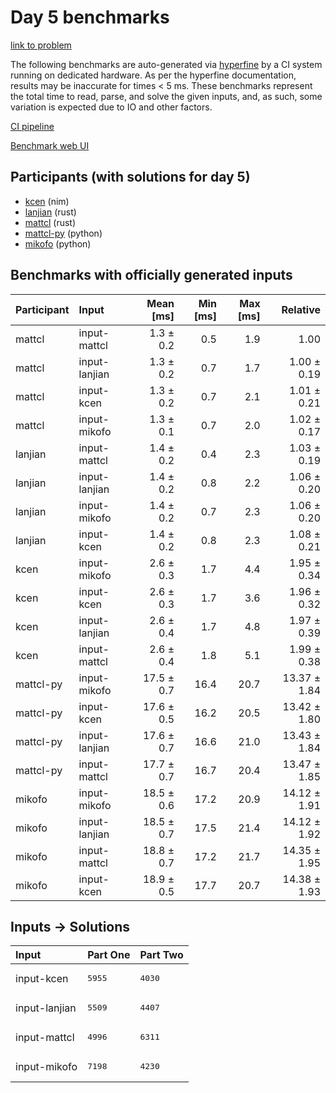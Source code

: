 # Day 5 benchmarks

[link to problem](https://adventofcode.com/2024/day/5)

The following benchmarks are auto-generated via
[hyperfine](https://github.com/sharkdp/hyperfine) by a CI system running on
dedicated hardware. As per the hyperfine documentation, results may be
inaccurate for times < 5 ms. These benchmarks represent the total time to read,
parse, and solve the given inputs, and, as such, some variation is expected due
to IO and other factors.

[CI pipeline](http://ci.papercode.net:8080/teams/main/pipelines/aoc2024)

[Benchmark web UI](https://aoc.ancalagon.black)


## Participants (with solutions for day 5)

- [kcen](https://github.com/kcen/aoc2024) (nim)
- [lanjian](https://github.com/lanjian/aoc-2024) (rust)
- [mattcl](https://github.com/mattcl/aoc2024) (rust)
- [mattcl-py](https://github.com/mattcl/aoc2024-py) (python)
- [mikofo](https://github.com/mikofo/aoc2024) (python)


## Benchmarks with officially generated inputs

| Participant | Input | Mean [ms] | Min [ms] | Max [ms] | Relative |
|:---|:---|---:|---:|---:|---:|
| mattcl | input-mattcl | 1.3 ± 0.2 | 0.5 | 1.9 | 1.00 |
| mattcl | input-lanjian | 1.3 ± 0.2 | 0.7 | 1.7 | 1.00 ± 0.19 |
| mattcl | input-kcen | 1.3 ± 0.2 | 0.7 | 2.1 | 1.01 ± 0.21 |
| mattcl | input-mikofo | 1.3 ± 0.1 | 0.7 | 2.0 | 1.02 ± 0.17 |
| lanjian | input-mattcl | 1.4 ± 0.2 | 0.4 | 2.3 | 1.03 ± 0.19 |
| lanjian | input-lanjian | 1.4 ± 0.2 | 0.8 | 2.2 | 1.06 ± 0.20 |
| lanjian | input-mikofo | 1.4 ± 0.2 | 0.7 | 2.3 | 1.06 ± 0.20 |
| lanjian | input-kcen | 1.4 ± 0.2 | 0.8 | 2.3 | 1.08 ± 0.21 |
| kcen | input-mikofo | 2.6 ± 0.3 | 1.7 | 4.4 | 1.95 ± 0.34 |
| kcen | input-kcen | 2.6 ± 0.3 | 1.7 | 3.6 | 1.96 ± 0.32 |
| kcen | input-lanjian | 2.6 ± 0.4 | 1.7 | 4.8 | 1.97 ± 0.39 |
| kcen | input-mattcl | 2.6 ± 0.4 | 1.8 | 5.1 | 1.99 ± 0.38 |
| mattcl-py | input-mikofo | 17.5 ± 0.7 | 16.4 | 20.7 | 13.37 ± 1.84 |
| mattcl-py | input-kcen | 17.6 ± 0.5 | 16.2 | 20.5 | 13.42 ± 1.80 |
| mattcl-py | input-lanjian | 17.6 ± 0.7 | 16.6 | 21.0 | 13.43 ± 1.84 |
| mattcl-py | input-mattcl | 17.7 ± 0.7 | 16.7 | 20.4 | 13.47 ± 1.85 |
| mikofo | input-mikofo | 18.5 ± 0.6 | 17.2 | 20.9 | 14.12 ± 1.91 |
| mikofo | input-lanjian | 18.5 ± 0.7 | 17.5 | 21.4 | 14.12 ± 1.92 |
| mikofo | input-mattcl | 18.8 ± 0.7 | 17.2 | 21.7 | 14.35 ± 1.95 |
| mikofo | input-kcen | 18.9 ± 0.5 | 17.7 | 20.7 | 14.38 ± 1.93 |


## Inputs -> Solutions

| Input | Part One | Part Two |
|:---|:---|:---|
|input-kcen|<pre>5955</pre>|<pre>4030</pre>|
|input-lanjian|<pre>5509</pre>|<pre>4407</pre>|
|input-mattcl|<pre>4996</pre>|<pre>6311</pre>|
|input-mikofo|<pre>7198</pre>|<pre>4230</pre>|